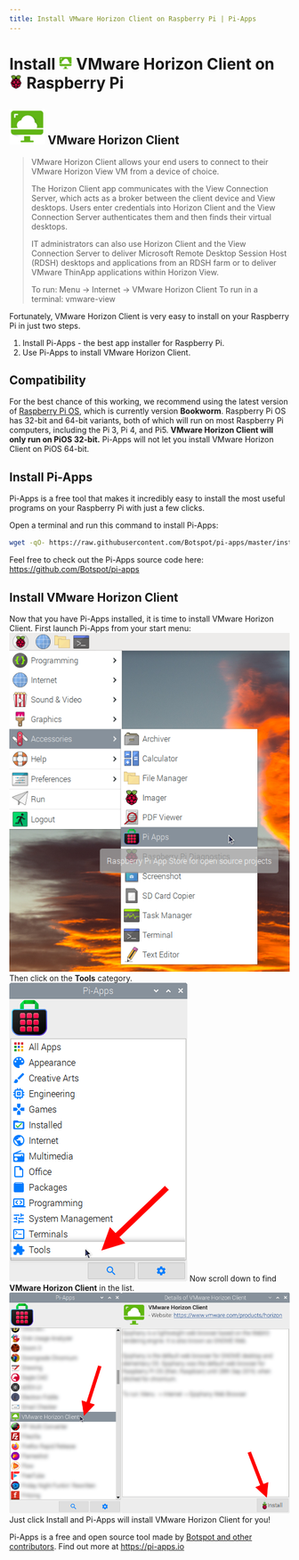 ```yaml
---
title: Install VMware Horizon Client on Raspberry Pi | Pi-Apps
---
```

<div class="simple-install-content content">

# Install <img src="/img/app-icons/VMware Horizon Client/icon-64.png" height=24> VMware Horizon Client on <img src=/img/other-icons/raspberrypi-icon.svg height=24> Raspberry Pi

## <img src="/img/app-icons/VMware Horizon Client/icon-64.png"> VMware Horizon Client
> VMware Horizon Client allows your end users to connect to their VMware Horizon View VM from a device of choice.
> 
> The Horizon Client app communicates with the View Connection Server, which acts as a broker between the client device and View desktops. Users enter credentials into Horizon Client and the View Connection Server authenticates them and then finds their virtual desktops.
> 
> IT administrators can also use Horizon Client and the View Connection Server to deliver Microsoft Remote Desktop Session Host (RDSH) desktops and applications from an RDSH farm or to deliver VMware ThinApp applications within Horizon View.
> 
> To run: Menu -> Internet -> VMware Horizon Client
> To run in a terminal: vmware-view

Fortunately, VMware Horizon Client is very easy to install on your Raspberry Pi in just two steps.
1. Install Pi-Apps - the best app installer for Raspberry Pi.
2. Use Pi-Apps to install VMware Horizon Client.
</div>
<div class="simple-install-content content">

## Compatibility
For the best chance of this working, we recommend using the latest version of [Raspberry Pi OS](https://www.raspberrypi.com/software/), which is currently version **Bookworm**.
Raspberry Pi OS has 32-bit and 64-bit variants, both of which will run on most Raspberry Pi computers, including the Pi 3, Pi 4, and Pi5.
**VMware Horizon Client will only run on PiOS 32-bit.** Pi-Apps will not let you install VMware Horizon Client on PiOS 64-bit.
</div>
<div class="simple-install-content content">

## Install Pi-Apps

Pi-Apps is a free tool that makes it incredibly easy to install the most useful programs on your Raspberry Pi with just a few clicks.

Open a terminal and run this command to install Pi-Apps:
```bash
wget -qO- https://raw.githubusercontent.com/Botspot/pi-apps/master/install | bash
```
Feel free to check out the Pi-Apps source code here: https://github.com/Botspot/pi-apps
</div>
<div class="simple-install-content content">

## Install VMware Horizon Client

Now that you have Pi-Apps installed, it is time to install VMware Horizon Client.
First launch Pi-Apps from your start menu:
<img src="/img/start-menu.png">
Then click on the <b>Tools</b> category.
<img src="/img/category-selections/Tools.png">
Now scroll down to find <b>VMware Horizon Client</b> in the list.
<img src="/img/app-icons/VMware Horizon Client/app-selection.png">
Just click Install and Pi-Apps will install VMware Horizon Client for you!
</div>
<div class="simple-install-content content">

Pi-Apps is a free and open source tool made by [Botspot and other contributors](/about/#contributors). Find out more at https://pi-apps.io
</div>
